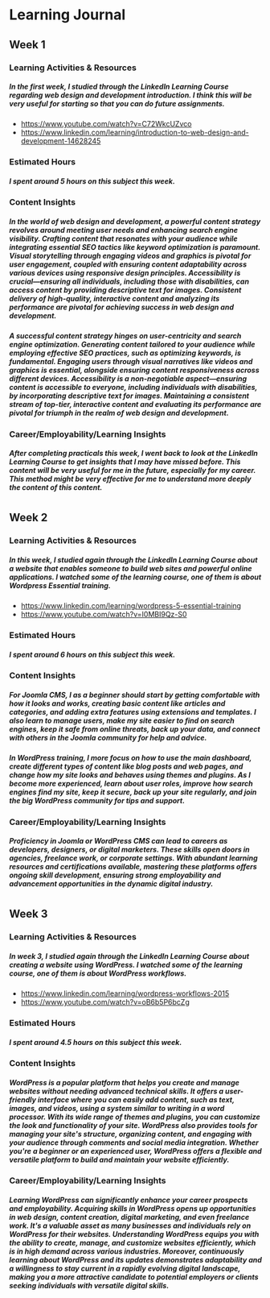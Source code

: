 # Learning Journal
## Week 1
### Learning Activities & Resources
##### In the first week, I studied through the LinkedIn Learning Course regarding web design and development introduction. I think this will be very useful for starting so that you can do future assignments.

- https://www.youtube.com/watch?v=C72WkcUZvco
- https://www.linkedin.com/learning/introduction-to-web-design-and-development-14628245

### Estimated Hours
##### I spent around 5 hours on this subject this week.

### Content Insights
##### In the world of web design and development, a powerful content strategy revolves around meeting user needs and enhancing search engine visibility. Crafting content that resonates with your audience while integrating essential SEO tactics like keyword optimization is paramount. Visual storytelling through engaging videos and graphics is pivotal for user engagement, coupled with ensuring content adaptability across various devices using responsive design principles. Accessibility is crucial—ensuring all individuals, including those with disabilities, can access content by providing descriptive text for images. Consistent delivery of high-quality, interactive content and analyzing its performance are pivotal for achieving success in web design and development.

##### A successful content strategy hinges on user-centricity and search engine optimization. Generating content tailored to your audience while employing effective SEO practices, such as optimizing keywords, is fundamental. Engaging users through visual narratives like videos and graphics is essential, alongside ensuring content responsiveness across different devices. Accessibility is a non-negotiable aspect—ensuring content is accessible to everyone, including individuals with disabilities, by incorporating descriptive text for images. Maintaining a consistent stream of top-tier, interactive content and evaluating its performance are pivotal for triumph in the realm of web design and development.

### Career/Employability/Learning Insights
##### After completing practicals this week, I went back to look at the LinkedIn Learning Course to get insights that I may have missed before. This content will be very useful for me in the future, especially for my career. This method might be very effective for me to understand more deeply the content of this content.

#
## Week 2
### Learning Activities & Resources
##### In this week, I studied again through the LinkedIn Learning Course about a website that enables someone to build web sites and powerful online applications. I watched some of the learning course, one of them is about Wordpress Essential training.

- https://www.linkedin.com/learning/wordpress-5-essential-training
- https://www.youtube.com/watch?v=I0MBI9Qz-S0

### Estimated Hours
##### I spent around 6 hours on this subject this week.

### Content Insights
##### For Joomla CMS, I as a beginner should start by getting comfortable with how it looks and works, creating basic content like articles and categories, and adding extra features using extensions and templates. I also learn to manage users, make my site easier to find on search engines, keep it safe from online threats, back up your data, and connect with others in the Joomla community for help and advice.

##### In WordPress training, I more focus on how to use the main dashboard, create different types of content like blog posts and web pages, and change how my site looks and behaves using themes and plugins. As I become more experienced, learn about user roles, improve how search engines find my site, keep it secure, back up your site regularly, and join the big WordPress community for tips and support.

### Career/Employability/Learning Insights
##### Proficiency in Joomla or WordPress CMS can lead to careers as developers, designers, or digital marketers. These skills open doors in agencies, freelance work, or corporate settings. With abundant learning resources and certifications available, mastering these platforms offers ongoing skill development, ensuring strong employability and advancement opportunities in the dynamic digital industry.

#
## Week 3
### Learning Activities & Resources
##### In week 3, I studied again through the LinkedIn Learning Course about creating a website using WordPress. I watched some of the learning course, one of them is about WordPress workflows.

- https://www.linkedin.com/learning/wordpress-workflows-2015
- https://www.youtube.com/watch?v=oB6b5P6bcZg

### Estimated Hours
##### I spent around 4.5 hours on this subject this week.

### Content Insights
##### WordPress is a popular platform that helps you create and manage websites without needing advanced technical skills. It offers a user-friendly interface where you can easily add content, such as text, images, and videos, using a system similar to writing in a word processor. With its wide range of themes and plugins, you can customize the look and functionality of your site. WordPress also provides tools for managing your site's structure, organizing content, and engaging with your audience through comments and social media integration. Whether you're a beginner or an experienced user, WordPress offers a flexible and versatile platform to build and maintain your website efficiently.

### Career/Employability/Learning Insights
##### Learning WordPress can significantly enhance your career prospects and employability. Acquiring skills in WordPress opens up opportunities in web design, content creation, digital marketing, and even freelance work. It's a valuable asset as many businesses and individuals rely on WordPress for their websites. Understanding WordPress equips you with the ability to create, manage, and customize websites efficiently, which is in high demand across various industries. Moreover, continuously learning about WordPress and its updates demonstrates adaptability and a willingness to stay current in a rapidly evolving digital landscape, making you a more attractive candidate to potential employers or clients seeking individuals with versatile digital skills.
